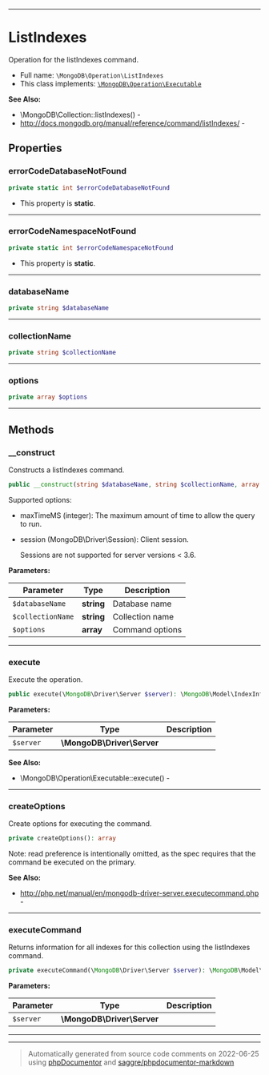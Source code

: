 ***

# ListIndexes

Operation for the listIndexes command.



* Full name: `\MongoDB\Operation\ListIndexes`
* This class implements:
[`\MongoDB\Operation\Executable`](./Executable.md)

**See Also:**

* \MongoDB\Collection::listIndexes() - 
* http://docs.mongodb.org/manual/reference/command/listIndexes/ - 



## Properties


### errorCodeDatabaseNotFound



```php
private static int $errorCodeDatabaseNotFound
```



* This property is **static**.


***

### errorCodeNamespaceNotFound



```php
private static int $errorCodeNamespaceNotFound
```



* This property is **static**.


***

### databaseName



```php
private string $databaseName
```






***

### collectionName



```php
private string $collectionName
```






***

### options



```php
private array $options
```






***

## Methods


### __construct

Constructs a listIndexes command.

```php
public __construct(string $databaseName, string $collectionName, array $options = []): mixed
```

Supported options:

* maxTimeMS (integer): The maximum amount of time to allow the query to
  run.

* session (MongoDB\Driver\Session): Client session.

  Sessions are not supported for server versions < 3.6.






**Parameters:**

| Parameter | Type | Description |
|-----------|------|-------------|
| `$databaseName` | **string** | Database name |
| `$collectionName` | **string** | Collection name |
| `$options` | **array** | Command options |




***

### execute

Execute the operation.

```php
public execute(\MongoDB\Driver\Server $server): \MongoDB\Model\IndexInfoIterator
```








**Parameters:**

| Parameter | Type | Description |
|-----------|------|-------------|
| `$server` | **\MongoDB\Driver\Server** |  |



**See Also:**

* \MongoDB\Operation\Executable::execute() - 

***

### createOptions

Create options for executing the command.

```php
private createOptions(): array
```

Note: read preference is intentionally omitted, as the spec requires that
the command be executed on the primary.








**See Also:**

* http://php.net/manual/en/mongodb-driver-server.executecommand.php - 

***

### executeCommand

Returns information for all indexes for this collection using the
listIndexes command.

```php
private executeCommand(\MongoDB\Driver\Server $server): \MongoDB\Model\IndexInfoIteratorIterator
```








**Parameters:**

| Parameter | Type | Description |
|-----------|------|-------------|
| `$server` | **\MongoDB\Driver\Server** |  |




***


***
> Automatically generated from source code comments on 2022-06-25 using [phpDocumentor](http://www.phpdoc.org/) and [saggre/phpdocumentor-markdown](https://github.com/Saggre/phpDocumentor-markdown)
